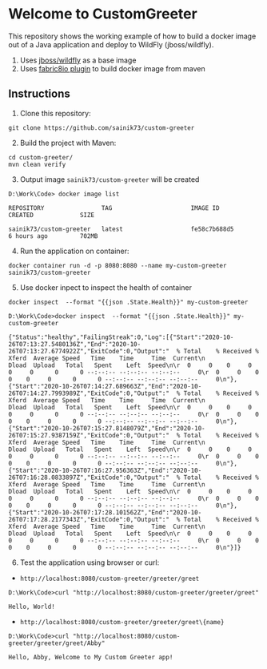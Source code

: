 # Welcome to CustomGreeter

This repository shows the working example of how to build a docker image out of a Java application and deploy to WildFly (jboss/wildfly).
1. Uses <a href="https://registry.hub.docker.com/u/jboss/wildfly/">jboss/wildfly</a> as a base image
2. Uses <a href="https://github.com/fabric8io/docker-maven-plugin">fabric8io plugin</a> to build docker image from maven

Instructions
-----------------

1. Clone this repository:

`git clone https://github.com/sainik73/custom-greeter`

2. Build the project with Maven:

```
cd custom-greeter/
mvn clean verify
```

3. Output image `sainik73/custom-greeter` will be created
```
D:\Work\Code> docker image list

REPOSITORY                TAG                      IMAGE ID            CREATED             SIZE

sainik73/custom-greeter   latest                   fe58c7b688d5        6 hours ago         702MB
```


4. Run the application on container:

`docker container run -d -p 8080:8080 --name my-custom-greeter sainik73/custom-greeter`

5. Use docker inpect to inspect the health of container

`docker inspect  --format "{{json .State.Health}}" my-custom-greeter`

`D:\Work\Code>docker inspect  --format "{{json .State.Health}}" my-custom-greeter`

`{"Status":"healthy","FailingStreak":0,"Log":[{"Start":"2020-10-26T07:13:27.5480136Z","End":"2020-10-26T07:13:27.6774922Z","ExitCode":0,"Output":"  % Total    % Received % Xferd  Average Speed   Time    Time     Time  Current\n                                 Dload  Upload   Total   Spent    Left  Speed\n\r  0     0    0     0    0     0      0      0 --:--:-- --:--:-- --:--:--     0\r  0     0    0     0    0     0      0      0 --:--:-- --:--:-- --:--:--     0\n"},{"Start":"2020-10-26T07:14:27.689663Z","End":"2020-10-26T07:14:27.7993989Z","ExitCode":0,"Output":"  % Total    % Received % Xferd  Average Speed   Time    Time     Time  Current\n                                 Dload  Upload   Total   Spent    Left  Speed\n\r  0     0    0     0    0     0      0      0 --:--:-- --:--:-- --:--:--     0\r  0     0    0     0    0     0      0      0 --:--:-- --:--:-- --:--:--     0\n"},{"Start":"2020-10-26T07:15:27.8148079Z","End":"2020-10-26T07:15:27.9387159Z","ExitCode":0,"Output":"  % Total    % Received % Xferd  Average Speed   Time    Time     Time  Current\n                                 Dload  Upload   Total   Spent    Left  Speed\n\r  0     0    0     0    0     0      0      0 --:--:-- --:--:-- --:--:--     0\r  0     0    0     0    0     0      0      0 --:--:-- --:--:-- --:--:--     0\n"},{"Start":"2020-10-26T07:16:27.956363Z","End":"2020-10-26T07:16:28.0833897Z","ExitCode":0,"Output":"  % Total    % Received % Xferd  Average Speed   Time    Time     Time  Current\n                                 Dload  Upload   Total   Spent    Left  Speed\n\r  0     0    0     0    0     0      0      0 --:--:-- --:--:-- --:--:--     0\r  0     0    0     0    0     0      0      0 --:--:-- --:--:-- --:--:--     0\n"},{"Start":"2020-10-26T07:17:28.101562Z","End":"2020-10-26T07:17:28.2177343Z","ExitCode":0,"Output":"  % Total    % Received % Xferd  Average Speed   Time    Time     Time  Current\n                                 Dload  Upload   Total   Spent    Left  Speed\n\r  0     0    0     0    0     0      0      0 --:--:-- --:--:-- --:--:--     0\r  0     0    0     0    0     0      0      0 --:--:-- --:--:-- --:--:--     0\n"}]}`

6. Test the application using browser or curl:

 - `http://localhost:8080/custom-greeter/greeter/greet`

`D:\Work\Code>curl "http://localhost:8080/custom-greeter/greeter/greet"`

`Hello, World!`

- `http://localhost:8080/custom-greeter/greeter/greet\{name}`

`D:\Work\Code>curl "http://localhost:8080/custom-greeter/greeter/greet/Abby"`

`Hello, Abby, Welcome to My Custom Greeter app!`
